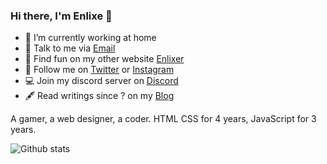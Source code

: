 ### Hi there, I'm Enlixe 👋
  
- 🔭 I’m currently working at home
- 📮 Talk to me via [Email](mailto:enlixeid@gmail.com)
- 📱 Find fun on my other website [Enlixer](https://enlixer.carrd.co)
- 🤳 Follow me on [Twitter](https://twitter.com/enlixeid) or [Instagram](https://www.instagram.com/star_bubbless/)
- 💻 Join my discord server on [Discord](https://discord.gg/GCyF49m)
- 🖋 Read writings since ? on my [Blog](#)

A gamer, a web designer, a coder. HTML CSS for 4 years, JavaScript for 3 years.

![Github stats](https://github-readme-stats.vercel.app/api?username=enlixe&theme=tokyonight&show_icons=true&count_private=true)

